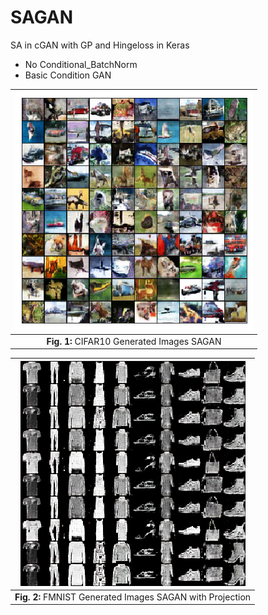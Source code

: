 # SAGAN
SA in cGAN with GP and Hingeloss in Keras
- No Conditional_BatchNorm
- Basic Condition GAN


|![Image_cifar10_Gen_SAGAN](cifar_random_gen.png "CIFAR10 Generated Images SAGAN")|
|:--:| 
|**Fig. 1:** CIFAR10 Generated Images SAGAN|



|![Image_fmnist_Gen_SAGAN](fmnist_random_gen_2.png "FMNIST Generated Images SAGAN with Projection")|
|:--:|
|**Fig. 2:** FMNIST Generated Images SAGAN with Projection|

